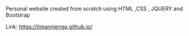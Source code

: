 
Personal website created from scratch using HTML ,CSS , JQUERY and Bootstrap

Link: https://timannjenga.github.io/
